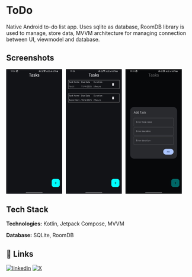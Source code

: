 
# ToDo
Native Android to-do list app. Uses sqlite as database, RoomDB library is used to manage, store data, MVVM architecture for managing connection between UI, viewmodel and database.


## Screenshots

<div style="display: flex; gap: 10px; flex-wrap: wrap;"> <img src="https://github.com/ShankhanilSaha/ToDo/blob/main/Screenshots/Screenshot1.jpeg" alt="Screenshot 1" width="30%"> <img src="https://github.com/ShankhanilSaha/ToDo/blob/main/Screenshots/Screenshot2.jpeg" alt="Screenshot 2" width="30%"> <img src="https://github.com/ShankhanilSaha/ToDo/blob/main/Screenshots/Screenshot3.jpeg" alt="Screenshot 3" width="30%"> </div>

## Tech Stack

**Technologies:** Kotlin, Jetpack Compose, MVVM

**Database:** SQLite, RoomDB




## 🔗 Links

[![linkedin](https://img.shields.io/badge/linkedin-0A66C2?style=for-the-badge&logo=linkedin&logoColor=white)](https://www.linkedin.com/in/shankhanil-saha/)
[![X](https://img.shields.io/badge/twitter-1DA1F2?style=for-the-badge&logo=twitter&logoColor=white)](https://x.com/ShankhanilSaha)

